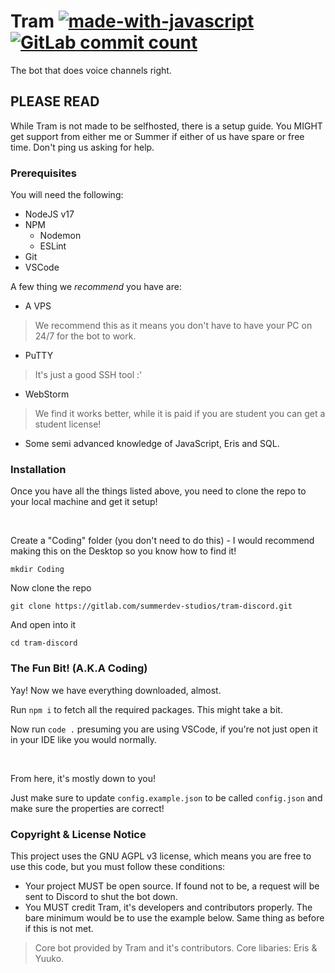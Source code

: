 # Tram [![made-with-javascript](https://img.shields.io/badge/Made%20with-JavaScript-1f425f.svg)](https://www.javascript.com) [![GitLab commit count](https://badgen.net/gitlab/last-commit/gitlab-org/gitlab-development-kit)](https://gitlab.com/gatelogicdev/tram-discord/-/commits/main)

The bot that does voice channels right.

## PLEASE READ
While Tram is not made to be selfhosted, there is a setup guide. You MIGHT get support from either me or Summer if either of us have spare or free time. Don't ping us asking for help.

### Prerequisites
You will need the following:

- NodeJS v17
- NPM
    - Nodemon
    - ESLint
- Git
- VSCode

A few thing we *recommend* you have are:
- A VPS
> We recommend this as it means you don't have to have your PC on 24/7 for the bot to work.
- PuTTY
> It's just a good SSH tool :'
- WebStorm
> We find it works better, while it is paid if you are student you can get a student license!
- Some semi advanced knowledge of JavaScript, Eris and SQL.

### Installation
Once you have all the things listed above, you need to clone the repo to your local machine and get it setup!
&nbsp;

&nbsp;

Create a "Coding" folder (you don't need to do this) - I would recommend making this on the Desktop so you know how to find it! 

```mkdir Coding```

Now clone the repo

```git clone https://gitlab.com/summerdev-studios/tram-discord.git```

And open into it

```cd tram-discord```

### The Fun Bit! (A.K.A Coding)
Yay! Now we have everything downloaded, almost.

Run ```npm i``` to fetch all the required packages. This might take a bit.

Now run ```code .``` presuming you are using VSCode, if you're not just open it in your IDE like you would normally.

&nbsp;

From here, it's mostly down to you!

Just make sure to update `config.example.json` to be called `config.json` and make sure the properties are correct!


### Copyright & License Notice
This project uses the GNU AGPL v3 license, which means you are free to use this code, but you must follow these conditions:
- Your project MUST be open source. If found not to be, a request will be sent to Discord to shut the bot down.
- You MUST credit Tram, it's developers and contributors properly. The bare minimum would be to use the example below. Same thing as before if this is not met.
> Core bot provided by Tram and it's contributors. Core libaries: Eris & Yuuko.